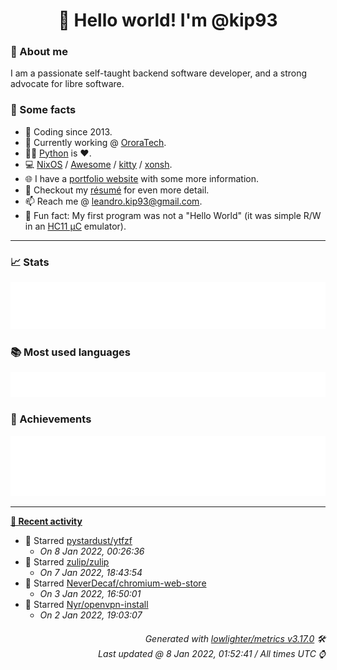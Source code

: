 <!-- README template, populated using this action:
     https://github.com/kip93/kip93/blob/main/.github/workflows/readme.yml. -->

<h1 align="center">👋 Hello world! I'm @kip93</h1> <!-- LOGIN => username -->

### 👤 About me

I am a passionate self-taught backend software developer, and a strong advocate for libre software.


### 💬 Some facts

* 📅 Coding since 2013.
* 💼 Currently working @ [OroraTech](https://ororatech.com/).
* 👨‍💻 [Python](https://github.com/search?q=user%3Akip93&l=python) is ❤️. <!-- LOGIN => username -->
* 💻 [NixOS](https://github.com/NixOS/) /
     [Awesome](https://github.com/awesomeWM/) /
     [kitty](https://github.com/kovidgoyal/kitty/) /
     [xonsh](https://github.com/xonsh/).
* 🌐 I have a [portfolio website](https://kip93.net/) with some more information.
* 📝 Checkout my [résumé](https://kip93.net/resume/) for even more detail.
* 📫 Reach me @ [leandro.kip93@gmail.com](mailto:leandro.kip93@gmail.com).
* 🎲 Fun fact: My first program was not a "Hello World" (it was simple R/W in an [HC11 µC](https://en.wikipedia.org/wiki/68HC11) emulator).


-----------------------------------------------------------------------------------------------------------------------


### 📈 Stats

![](./stats.svg)


### 📚 Most used languages <!-- by percentage, in decreasing order -->

![](./languages.svg)


### 🏅 Achievements

![](./achievements.svg)


-----------------------------------------------------------------------------------------------------------------------


**[📰 Recent activity](https://github.com/kip93)**
* 🌟 Starred [pystardust/ytfzf](https://github.com/pystardust/ytfzf)
  * *On 8 Jan 2022, 00:26:36*
* 🌟 Starred [zulip/zulip](https://github.com/zulip/zulip)
  * *On 7 Jan 2022, 18:43:54*
* 🌟 Starred [NeverDecaf/chromium-web-store](https://github.com/NeverDecaf/chromium-web-store)
  * *On 3 Jan 2022, 16:50:01*
* 🌟 Starred [Nyr/openvpn-install](https://github.com/Nyr/openvpn-install)
  * *On 2 Jan 2022, 19:03:07*
 <!-- Last activity -->


<h6 align="right"><em>
    Generated with <a href="https://github.com/lowlighter/metrics/tree/latest/">lowlighter/metrics v3.17.0</a> 🛠️<br> <!-- VERSION => MAJOR.minor.patch -->
    Last updated @ 8 Jan 2022, 01:52:41 / All times UTC ⌚ <!-- meta.generated => DD/MM/YYYY, hh:mm -->
</em></h6>
